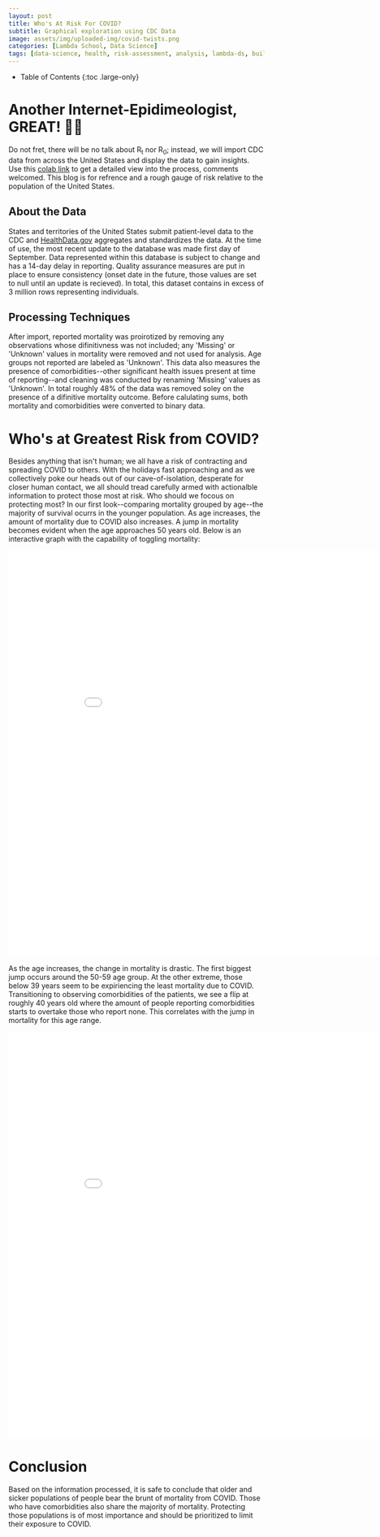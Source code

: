 ```yaml
---
layout: post
title: Who's At Risk For COVID?
subtitle: Graphical exploration using CDC Data
image: assets/img/uploaded-img/covid-twists.png
categories: [Lambda School, Data Science]
tags: [data-science, health, risk-assessment, analysis, lambda-ds, build-week-1]
---
```


- Table of Contents
{:toc .large-only}

# Another Internet-Epidimeologist, GREAT! 🤦‍♂️
Do not fret, there will be no talk about R<sub>t</sub> nor R<sub>0</sub>; instead, we will import CDC data from across the United States and display the data to gain insights. Use this [colab link] to get a detailed view into the process, comments welcomed. This blog is for refrence and a rough gauge of risk relative to the population of the United States.

## About the Data
States and territories of the United States submit patient-level data to the CDC and [HealthData.gov] aggregates and standardizes the data. At the time of use, the most recent update to the database was made first day of September. Data represented within this database is subject to change and has a 14-day delay in reporting. Quality assurance measures are put in place to ensure consistency (onset date in the future, those values are set to null until an update is recieved). In total, this dataset contains in excess of 3 million rows representing individuals.

## Processing Techniques
After import, reported mortality was proirotized by removing any observations whose difinitivness was not included; any 'Missing' or 'Unknown' values in mortality were removed and not used for analysis. Age groups not reported are labeled as 'Unknown'. This data also measures the presence of comorbidities--other significant health issues present at time of reporting--and cleaning was conducted by renaming 'Missing' values as 'Unknown'. In total roughly 48% of the data was removed soley on the presence of a difinitive mortality outcome. Before calulating sums, both mortality and comorbidities were converted to binary data.


# Who's at Greatest Risk from COVID?
Besides anything that isn't human; we all have a risk of contracting and spreading COVID to others. With the holidays fast approaching and as we collectively poke our heads out of our cave-of-isolation, desperate for closer human contact, we all should tread carefully armed with actionalble information to protect those most at risk. Who should we focous on protecting most? In our first look--comparing mortality grouped by age--the majority of survival ocurrs in the younger population. As age increases, the amount of mortality due to COVID also increases. A jump in mortality becomes evident when the age approaches 50 years old. Below is an interactive graph with the capability of toggling mortality:


[colab link]: https://colab.research.google.com/drive/1NeaGzDxOzG9hgAeuovivH-6lSiVAApG-?usp=sharing
[HealthData.gov]: https://healthdata.gov/dataset/covid-19-case-surveillance-public-use-data
<iframe width="900" height="800" frameborder="0" scrolling="no" src="//plotly.com/~danielf44m/1.embed"></iframe>

As the age increases, the change in mortality is drastic. The first biggest jump occurs around the 50-59 age group. At the other extreme, those below 39 years seem to be expiriencing the least mortality due to COVID. Transitioning to observing comorbidities of the patients, we see a flip at roughly 40 years old where the amount of people reporting comorbidities starts to overtake those who report none. This correlates with the jump in mortality for this age range.

<iframe width="900" height="800" frameborder="0" scrolling="no" src="//plotly.com/~danielf44m/3.embed"></iframe>


# Conclusion
Based on the information processed, it is safe to conclude that older and sicker populations of people bear the brunt of mortality from COVID. Those who have comorbidities also share the majority of mortality. Protecting those populations is of most importance and should be prioritized to limit their exposure to COVID.
